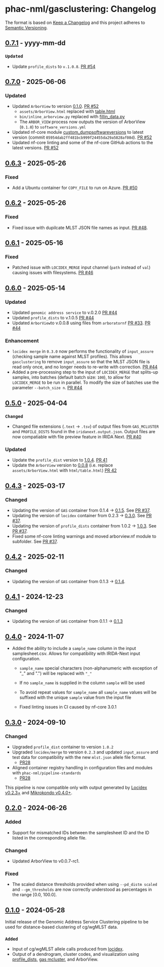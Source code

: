 # phac-nml/gasclustering: Changelog

The format is based on [Keep a Changelog](https://keepachangelog.com/en/1.0.0/)
and this project adheres to [Semantic Versioning](https://semver.org/spec/v2.0.0.html).

## [0.7.1] - yyyy-mm-dd

### `Updated`

- Update `profile_dists` to `v.1.0.8`. [PR #54](https://github.com/phac-nml/gasclustering/pull/54)

## [0.7.0] - 2025-06-06

### Updated

- Updated `ArborView` to version [0.1.0](https://github.com/phac-nml/ArborView/releases/tag/v0.1.0). [PR #52](https://github.com/phac-nml/gasclustering/pull/52)
  - `assets/ArborView.html` replaced with [table.html](https://github.com/phac-nml/ArborView/blob/v0.1.0/html/table.html)
  - `bin/inline_arborview.py` replaced with [fillin_data.py](https://github.com/phac-nml/ArborView/blob/v0.1.0/scripts/fillin_data.py)
  - The `ARBOR_VIEW` process now outputs the version of ArborView (`0.1.0`) to `software_versions.yml`
- Updated nf-core module [custom_dumpsoftwareversions](https://nf-co.re/modules/custom_dumpsoftwareversions/) to latest version (commit `05954dab2ff481bcb999f24455da29a5828af08d`). [PR #52](https://github.com/phac-nml/gasclustering/pull/52)
- Updated nf-core linting and some of the nf-core GitHub actions to the latest versions. [PR #52](https://github.com/phac-nml/gasclustering/pull/52)

## [0.6.3] - 2025-05-26

### Fixed

- Add a Ubuntu container for `COPY_FILE` to run on Azure. [PR #50](https://github.com/phac-nml/gasclustering/pull/50)

## [0.6.2] - 2025-05-26

### Fixed

- Fixed issue with dupilcate MLST JSON file names as input. [PR #48](https://github.com/phac-nml/gasclustering/pull/48).

## [0.6.1] - 2025-05-16

### Fixed

- Patched issue with `LOCIDEX_MERGE` input channel (`path` instead of `val`) causing issues with filesystems. [PR #46](https://github.com/phac-nml/gasclustering/pull/46)

## [0.6.0] - 2025-05-14

### Updated

- Updated `genomic address service` to v.0.2.0 [PR #44](https://github.com/phac-nml/gasclustering/pull/44)
- Updated `profile_dists` to v.1.0.5 [PR #44](https://github.com/phac-nml/gasclustering/pull/44)
- Updated `ArborView`to v.0.0.8 using files from `arboratornf` [PR #33](https://github.com/phac-nml/arboratornf/pull/33). [PR #44](https://github.com/phac-nml/gasclustering/pull/44)

### Enhancement

- `locidex merge` in `0.3.0` now performs the functionality of `input_assure` (checking sample name against MLST profiles). This allows `gasclustering` to remove `input_assure` so that the MLST JSON file is read only once, and no longer needs to re-write with correction. [PR #44](https://github.com/phac-nml/gasclustering/pull/44)
- Added a pre-processing step to the input of `LOCIDEX_MERGE` that splits-up samples, into batches (default batch size: `100`), to allow for `LOCIDEX_MERGE` to be run in parallel. To modify the size of batches use the parameter `--batch_size n`. [PR #44](https://github.com/phac-nml/gasclustering/pull/44)

## [0.5.0] - 2025-04-04

### `Changed`

- Changed file extensions (`.text` -> `.tsv`) of output files from `GAS_MCLUSTER` and `PROFILE_DISTS` found in the `iridanext.output.json`. Output files are now compatiable with file preview feature in IRIDA Next. [PR #40](https://github.com/phac-nml/gasclustering/pull/40)

### Updated

- Update the `profile_dist` version to [1.0.4](https://github.com/phac-nml/profile_dists/releases/tag/1.0.4). [PR 41](https://github.com/phac-nml/gasclustering/pull/41)
- Update the `ArborView` version to [0.0.8](https://github.com/phac-nml/ArborView/releases/tag/v0.0.8) (i.e. replace `assets/ArborView.html` with `html/table.html`) [PR 42](https://github.com/phac-nml/gasclustering/pull/42)

## [0.4.3] - 2025-03-17

### Changed

- Updating the version of `GAS` container from 0.1.4 -> [0.1.5](https://github.com/phac-nml/genomic_address_service/releases/tag/0.1.5). See [PR #37](https://github.com/phac-nml/gasclustering/pull/37).
- Updating the version of `locidex` container from 0.2.3 -> [0.3.0](https://github.com/phac-nml/locidex/releases/tag/v0.3.0). See [PR #37](https://github.com/phac-nml/gasclustering/pull/37).
- Updating the version of `profile_dists` container from 1.0.2 -> [1.0.3](https://github.com/phac-nml/profile_dists/releases/tag/1.0.3). See [PR #37](https://github.com/phac-nml/gasclustering/pull/37).
- Fixed some nf-core linting warnings and moved arborview.nf module to subfolder. See [PR #37](https://github.com/phac-nml/gasclustering/pull/37).

## [0.4.2] - 2025-02-11

### Changed

- Updating the version of `GAS` container from 0.1.3 -> [0.1.4](https://github.com/phac-nml/genomic_address_service/releases/tag/0.1.4).

## [0.4.1] - 2024-12-23

### Changed

- Updating the version of `GAS` container from 0.1.1 -> [0.1.3](https://github.com/phac-nml/genomic_address_service/pull/18)

## [0.4.0] - 2024-11-07

- Added the ability to include a `sample_name` column in the input samplesheet.csv. Allows for compatibility with IRIDA-Next input configuration.

  - `sample_name` special characters (non-alphanumeric with exception of "_" and ".") will be replaced with `"_"`
  - If no `sample_name` is supplied in the column `sample` will be used
  - To avoid repeat values for `sample_name` all `sample_name` values will be suffixed with the unique `sample` value from the input file

  - Fixed linting issues in CI caused by nf-core 3.0.1

## [0.3.0] - 2024-09-10

### Changed

- Upgraded `profile_dist` container to version `1.0.2`
- Upgraded `locidex/merge` to version `0.2.3` and updated `input_assure` and test data for compatibility with the new `mlst.json` allele file format.
  - [PR28](https://github.com/phac-nml/gasclustering/pull/28)
- Aligned container registry handling in configuration files and modules with `phac-nml/pipeline-standards`
  - [PR28](https://github.com/phac-nml/gasclustering/pull/28)

This pipeline is now compatible only with output generated by [Locidex v0.2.3+](https://github.com/phac-nml/locidex) and [Mikrokondo v0.4.0+](https://github.com/phac-nml/mikrokondo/releases/tag/v0.4.0).

## [0.2.0] - 2024-06-26

### Added

- Support for mismatched IDs between the samplesheet ID and the ID listed in the corresponding allele file.

### Changed

- Updated ArborView to v0.0.7-rc1.

### Fixed

- The scaled distance thresholds provided when using `--pd_distm scaled` and `--gm_thresholds` are now correctly understood as percentages in the range [0.0, 100.0].

## [0.1.0] - 2024-05-28

Initial release of the Genomic Address Service Clustering pipeline to be used for distance-based clustering of cg/wgMLST data.

### `Added`

- Input of cg/wgMLST allele calls produced from [locidex](https://github.com/phac-nml/locidex).
- Output of a dendrogram, cluster codes, and visualization using [profile_dists](https://github.com/phac-nml/profile_dists), [gas mcluster](https://github.com/phac-nml/genomic_address_service), and ArborView.

[0.1.0]: https://github.com/phac-nml/gasclustering/releases/tag/0.1.0
[0.2.0]: https://github.com/phac-nml/gasclustering/releases/tag/0.2.0
[0.3.0]: https://github.com/phac-nml/gasclustering/releases/tag/0.3.0
[0.4.0]: https://github.com/phac-nml/gasclustering/releases/tag/0.4.0
[0.4.1]: https://github.com/phac-nml/gasclustering/releases/tag/0.4.1
[0.4.2]: https://github.com/phac-nml/gasclustering/releases/tag/0.4.2
[0.4.3]: https://github.com/phac-nml/gasclustering/releases/tag/0.4.3
[0.5.0]: https://github.com/phac-nml/gasclustering/releases/tag/0.5.0
[0.6.0]: https://github.com/phac-nml/gasclustering/releases/tag/0.6.0
[0.6.1]: https://github.com/phac-nml/gasclustering/releases/tag/0.6.1
[0.6.2]: https://github.com/phac-nml/gasclustering/releases/tag/0.6.2
[0.6.3]: https://github.com/phac-nml/gasclustering/releases/tag/0.6.3
[0.7.0]: https://github.com/phac-nml/gasclustering/releases/tag/0.7.0
[0.7.1]: https://github.com/phac-nml/gasclustering/releases/tag/0.7.1
